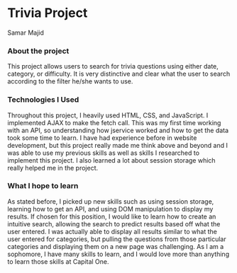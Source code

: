 # Trivia Project
Samar Majid 




### About the project 

This project allows users to search for trivia questions using either date, category, or difficulty. It is very distinctive and clear what the user to search according to the filter he/she wants to use. 


### Technologies I Used  

Throughout this project, I heavily used HTML, CSS, and JavaScript. I implemented AJAX to make the fetch call. This was my first time working with an API, so understanding how jservice worked and how to get the data took some time to learn. I have had experience before in website development, but this project really made me think above and beyond and I was able to use my previous skills as well as skills I researched to implement this project. I also learned a lot about session storage which really helped me in the project.

### What I hope to learn

As stated before, I picked up new skills such as using session storage, learning how to get an API, and using DOM manipulation to display my results. If chosen for this position, I would like to learn how to create an intuitive search, allowing the search to predict results based off what the user entered. I was actually able to display all results similar to what the user entered for categories, but pulling the questions from those particular categories and displaying them on a new page was challenging. As I am a sophomore, I have many skills to learn, and I would love more than anything to learn those skills at Capital One. 

